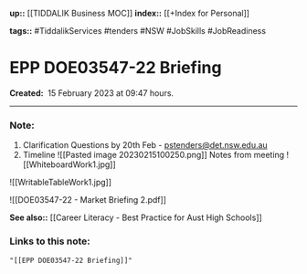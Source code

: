 **up::** [[TIDDALIK Business MOC]]
**index::** [[+Index for Personal]]
 

**tags::** #TiddalikServices #tenders #NSW #JobSkills #JobReadiness

# EPP DOE03547-22 Briefing

**Created:**  15 February 2023 at  09:47 hours.

___
### Note:
1. Clarification Questions by 20th Feb - pstenders@det.nsw.edu.au
2. Timeline
   ![[Pasted image 20230215100250.png]]
Notes from meeting
![[WhiteboardWork1.jpg]]

![[WritableTableWork1.jpg]]



![[DOE03547-22 - Market Briefing 2.pdf]]

**See also::** [[Career Literacy - Best Practice for Aust High Schools]]


### Links to this note:
```query
"[[EPP DOE03547-22 Briefing]]"
```

